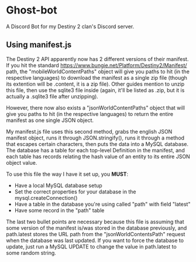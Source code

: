 # Ghost-bot
A Discord Bot for my Destiny 2 clan's Discord server.

## Using manifest.js
The Destiny 2 API apparently now has 2 different versions of their manifest. If you hit the standard https://www.bungie.net/Platform/Destiny2/Manifest/ path, the "mobileWorldContentPaths" object will give you paths to hit (in the respective languages) to download the manifest as a single zip file (though its extention will be .content, it is a zip file). Other guides mention to unzip this file, then use the sqlite3 file inside (again, it'll be listed as .zip, but it is actually a .sqlite3 file after unzipping).

However, there now also exists a "jsonWorldContentPaths" object that will give you paths to hit (in the respective languages) to return the entire manifest as one single JSON object. 

My manifest.js file uses this second method, grabs the english JSON manifest object, runs it through JSON.stringify(), runs it through a method that escapes certain characters, then puts the data into a MySQL database. The database has a table for each top-level Definition in the manifest, and each table has records relating the hash value of an entity to its entire JSON object value.

To use this file the way I have it set up, you **MUST**:
- Have a local MySQL database setup
- Set the correct properties for your database in the mysql.createConnection()
- Have a table in the database you're using called "path" with field "latest"
- Have some record in the "path" table

The last two bullet points are necessary because this file is assuming that some version of the manifest is/was stored in the database previously, and path.latest stores the URL path from the "jsonWorldContentsPath" request when the database was last updated. If you want to force the database to update, just run a MySQL UPDATE to change the value in path.latest to some random string.
